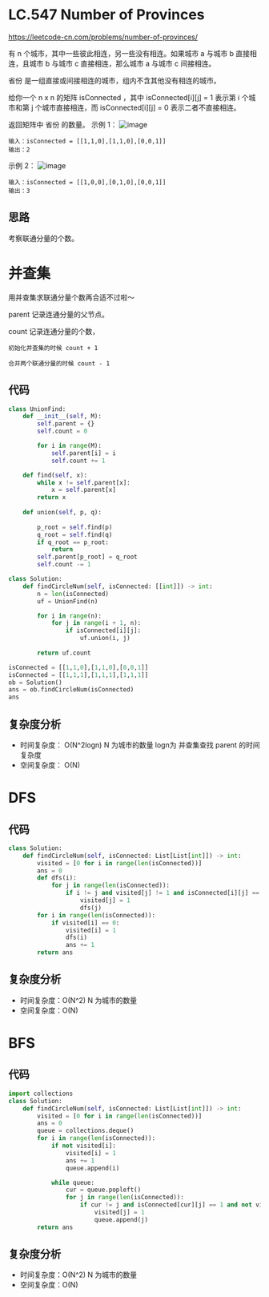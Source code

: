 LC.547 Number of Provinces
====
https://leetcode-cn.com/problems/number-of-provinces/

有 n 个城市，其中一些彼此相连，另一些没有相连。如果城市 a 与城市 b 直接相连，且城市 b 与城市 c 直接相连，那么城市 a 与城市 c 间接相连。

省份 是一组直接或间接相连的城市，组内不含其他没有相连的城市。

给你一个 n x n 的矩阵 isConnected ，其中 isConnected[i][j] = 1 表示第 i 个城市和第 j 个城市直接相连，而 isConnected[i][j] = 0 表示二者不直接相连。

返回矩阵中 省份 的数量。
示例 1：
![image](https://assets.leetcode.com/uploads/2020/12/24/graph1.jpg)

    输入：isConnected = [[1,1,0],[1,1,0],[0,0,1]]
    输出：2

示例 2：
![image](https://assets.leetcode.com/uploads/2020/12/24/graph2.jpg)

    输入：isConnected = [[1,0,0],[0,1,0],[0,0,1]]
    输出：3

## 思路
考察联通分量的个数。

并查集
====
用并查集求联通分量个数再合适不过啦～

parent 记录连通分量的父节点。

count 记录连通分量的个数，
    
    初始化并查集的时候 count + 1

    合并两个联通分量的时候 count - 1

## 代码
```python
class UnionFind:
    def __init__(self, M):
        self.parent = {}
        self.count = 0

        for i in range(M):
            self.parent[i] = i
            self.count += 1

    def find(self, x):
        while x != self.parent[x]:
            x = self.parent[x]
        return x
        
    def union(self, p, q):
        
        p_root = self.find(p)
        q_root = self.find(q)
        if q_root == p_root:
            return 
        self.parent[p_root] = q_root
        self.count -= 1

class Solution:
    def findCircleNum(self, isConnected: [[int]]) -> int:
        n = len(isConnected)
        uf = UnionFind(n)

        for i in range(n):
            for j in range(i + 1, n):
                if isConnected[i][j]:
                    uf.union(i, j)
    
        return uf.count

isConnected = [[1,1,0],[1,1,0],[0,0,1]]
isConnected = [[1,1,1],[1,1,1],[1,1,1]]
ob = Solution()
ans = ob.findCircleNum(isConnected)
ans
```

## 复杂度分析
- 时间复杂度： O(N^2logn) N 为城市的数量 logn为 并查集查找 parent 的时间复杂度
- 空间复杂度： O(N)

DFS
====

## 代码
```python
class Solution:
    def findCircleNum(self, isConnected: List[List[int]]) -> int:
        visited = [0 for i in range(len(isConnected))]
        ans = 0
        def dfs(i):
            for j in range(len(isConnected)):
                if i != j and visited[j] != 1 and isConnected[i][j] == 1:
                    visited[j] = 1
                    dfs(j)
        for i in range(len(isConnected)):
            if visited[i] == 0:
                visited[i] = 1
                dfs(i)
                ans += 1
        return ans
```
## 复杂度分析
- 时间复杂度：O(N^2) N 为城市的数量
- 空间复杂度：O(N)

BFS
====

## 代码
```python
import collections
class Solution:
    def findCircleNum(self, isConnected: List[List[int]]) -> int:
        visited = [0 for i in range(len(isConnected))] 
        ans = 0
        queue = collections.deque()
        for i in range(len(isConnected)):
            if not visited[i]:
                visited[i] = 1
                ans += 1
                queue.append(i)

            while queue:
                cur = queue.popleft()
                for j in range(len(isConnected)):
                    if cur != j and isConnected[cur][j] == 1 and not visited[j]:
                        visited[j] = 1
                        queue.append(j)
        return ans 
```

## 复杂度分析
- 时间复杂度：O(N^2) N 为城市的数量
- 空间复杂度：O(N)
